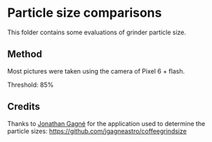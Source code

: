 # Particle size comparisons

This folder contains some evaluations of grinder particle size.

## Method
Most pictures were taken using the camera of Pixel 6 + flash.

Threshold: 85%

## Credits
Thanks to [Jonathan Gagné](https://github.com/jgagneastro) for the application used to determine the particle sizes: https://github.com/jgagneastro/coffeegrindsize
